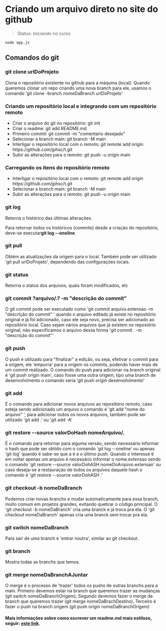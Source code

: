 # Criando um arquivo direto no site do github

> Status: Iniciando no curso

```
node app.js
```

<h2>Comandos do git</h2>
<h3>git clone urlDoProjeto</h3>
<p>Clona o repositório existente no github para a máquina (local). Quando queremos clonar um repo criando uma nova branch para ele, usamos o comando 'git clone -branch nomeDaBranch urlDoProjeto'</p>

<h3>Criando um repositório local e integrando com um repositório remoto</h3>
<ul>
 <li>Criar o arquivo do git no repositório: git init</li>
 <li>Criar o readme: git add README.md</li>
 <li>Primeiro commit: git commit -m "comentario desejado"</li>
 <li>Selecionar a branch main: git branch -M main</li>
 <li>Interligar o repositório local com o remoto: git remote add origin https://github.com/jphsc/t.git</li>
 <li>Subir as alterações para o remoto: git push -u origin main</li>
</ul>

<h3>Carregando os itens do repositório remoto</h3>
<ul>
 <li>Interligar o repositório local com o remoto: git remote add origin https://github.com/jphsc/t.git</li>
 <li>Selecionar a branch main: git branch -M main</li>
 <li>Subir as alterações para o remoto: git push -u origin main</li>
</ul>

<h3>git log</h3>
<p>Retorna o histórico das últimas alterações.</p>
<p>Para retornar todos os históricos (commits) desde a criação do repositório, deve-se executar<strong>git log --oneline</strong>.</p>

<h3>git pull</h3>
<p>Obtém as atualizações da origem para o local. Também pode ser utilizado 'git pull urlDoProjeto', dependendo das configurações locais.</p>

<h3>git status</h3>
<p>Retorna o status dos arquivos, quais foram modificados, etc</p>

<h3>git commit ?arquivo/.? -m "descrição do commit"</h3>
<p>O git commit pode ser executado como 'git commit arquivo.extensao -m "descrição do commit" ' quando o arquivo editado já existe no repositório original e já foi adicionado, caso ele seja novo, precisa ser adicionado ao repositório local. Caso sejam vários arquivos que já existem no reposiório original, não especificamos o arquivo dessa forma 'git commit . -m "descrição do commit"'</p>

<h3>git push </h3>
<p>O push é utilizado para "finalizar" a edição, ou seja, efetivar o commit para a origem, ele 'empurra' para a origem os commits, podendo haver mais de um commit realizado. O comando do push para adicionar na branch original é 'git push origin main', caso fosse uma outra origem, tipo uma branch de desenvolvimento o comando seria 'git push origin desenvolvimento'</p>

<h3>git add</h3>
<p>É o comando para adicionar novos arquivos ao repositório remoto, caso esteja sendo adicionado um arquivo o comando é 'git add "nome do arquivo" ', para adicionar todos os novos arquivos, também pode ser utilizado 'git add .' ou 'git add -A'</p>

<h3>git restore --source valorDoHash nomeArquivo/.</h3>
<p>É o comando para retornar para alguma versão, sendo necessário informar o hash que pode ser obtido com o comando 'git log --oneline' ou apenas 'git log' quando é sabe-se que a é a o último push. Quando o interesse é em voltar apenas um arquivo é necessário informar o nome.extensao sendo o comando 'git restore --source valorDohASH nomeDoArquivo.extensao' ou caso deseja-se a restauração de todos os arquivos daquele hash o comando é 'git restore --source valorDohASH .'</p>

<h3>git checkout -b nomeDaBranch</h3>
<p>Podemos criar novas branchs e mudar automaticamente para essa branch, muito comum em projetos grandes, evitando quebrar o código principal.
O 'git checkout -b nomeDaBranch' cria uma branck e já troca pra ela. O 'git checkout nomeDaBranch' apenas cria uma branck sem trocar pra ela.</p>

<h3>git switch nomeDaBranch</h3>
<p>Para sair de uma branch e 'entrar noutra', similar ao git checkout.</p>

<h3>git branch</h3>
<p>Mostra todas as branchs que temos.</p>

<h3>git merge nomeDaBranchAJuntar</h3>
<p>O merge é o processo de 'trazer' todos os pushs de outras branchs para a main.
Primeiro devemos estar na branch que queremos trazer as mudanças (git switch nomeDaBranchOrigem),
Segundo devemos fazer o merge da branch que queremos trazer (git merge nomeDaBrachDestino),
Terceiro é fazer o push na branch origem (git push origin nomeDaBranchOrigem)
</p>

<h4>Mais informações sobre como escrever um readme.md mais estiloso, seguir: <a href="https://www.alura.com.br/artigos/escrever-bom-readme">este link</a>.</h4>
